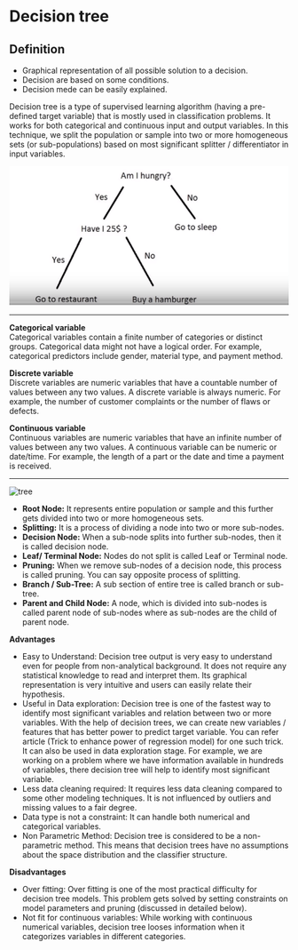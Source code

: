 # Decision tree
## Definition
* Graphical representation of all possible solution to a decision.
* Decision are based on some conditions.
* Decision mede can be easily explained.


Decision tree is a type of supervised learning algorithm (having a pre-defined target variable) that is mostly used in classification problems. It works for both categorical and continuous input and output variables. In this technique, we split the population or sample into two or more homogeneous sets (or sub-populations) based on most significant splitter / differentiator in input variables.     

![tree](decisiontree1.png)


---
**Categorical variable**    
Categorical variables contain a finite number of categories or distinct groups. Categorical data might not have a logical order. For example, categorical predictors include gender, material type, and payment method. 

**Discrete variable**    
Discrete variables are numeric variables that have a countable number of values between any two values. A discrete variable is always numeric. For example, the number of customer complaints or the number of flaws or defects.

**Continuous variable**      
Continuous variables are numeric variables that have an infinite number of values between any two values. A continuous variable can be numeric or date/time. For example, the length of a part or the date and time a payment is received.

---
![tree](https://www.analyticsvidhya.com/wp-content/uploads/2015/01/Decision_Tree_2.png)


* **Root Node:** It represents entire population or sample and this further gets divided into two or more homogeneous sets.
* **Splitting:** It is a process of dividing a node into two or more sub-nodes.
* **Decision Node:** When a sub-node splits into further sub-nodes, then it is called decision node.
* **Leaf/ Terminal Node:** Nodes do not split is called Leaf or Terminal node.
* **Pruning:** When we remove sub-nodes of a decision node, this process is called pruning. You can say opposite process of splitting.
* **Branch / Sub-Tree:** A sub section of entire tree is called branch or sub-tree.
* **Parent and Child Node:** A node, which is divided into sub-nodes is called parent node of sub-nodes where as sub-nodes are the child of parent node.



**Advantages**
* Easy to Understand: Decision tree output is very easy to understand even for people from non-analytical background. It does not require any statistical knowledge to read and interpret them. Its graphical representation is very intuitive and users can easily relate their hypothesis.
* Useful in Data exploration: Decision tree is one of the fastest way to identify most significant variables and relation between two or more variables. With the help of decision trees, we can create new variables / features that has better power to predict target variable. You can refer article (Trick to enhance power of regression model) for one such trick.  It can also be used in data exploration stage. For example, we are working on a problem where we have information available in hundreds of variables, there decision tree will help to identify most significant variable.
* Less data cleaning required: It requires less data cleaning compared to some other modeling techniques. It is not influenced by outliers and missing values to a fair degree.
* Data type is not a constraint: It can handle both numerical and categorical variables.
* Non Parametric Method: Decision tree is considered to be a non-parametric method. This means that decision trees have no assumptions about the space distribution and the classifier structure.
 

**Disadvantages**
* Over fitting: Over fitting is one of the most practical difficulty for decision tree models. This problem gets solved by setting constraints on model parameters and pruning (discussed in detailed below).
* Not fit for continuous variables: While working with continuous numerical variables, decision tree looses information when it categorizes variables in different categories.
